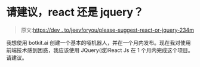 # 请建议，react 还是 jquery？

> 原文:[https://dev . to/jeevforyou/please-suggest-react-or-jquery-234m](https://dev.to/jeevforyou/please-suggest-react-or-jquery-234m)

我想使用 botkit.ai 创建一个基本的哑机器人，并在一个月内发布。现在我对使用前端技术感到困惑，我应该使用 JQuery(或)React Js 在 1 个月内完成这个项目。请建议。